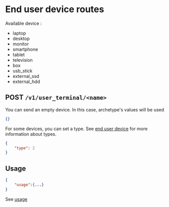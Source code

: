 # End user device routes

Available device :

* laptop      
* desktop     
* monitor     
* smartphone  
* tablet      
* television  
* box         
* usb_stick   
* external_ssd
* external_hdd

## POST ```/v1/user_terminal/<name>```

You can send an empty device. In this case, archetype's values will be used

``` json
{}
```

For some devices, you can set a type. See [end user device](../../Explanations/devices/terminals_&_peripherals.md) for more information about types.

``` json
{
    "type": 2
}
```


## Usage

``` json
{
    "usage":{...}
}
```

See [usage](usage.md)